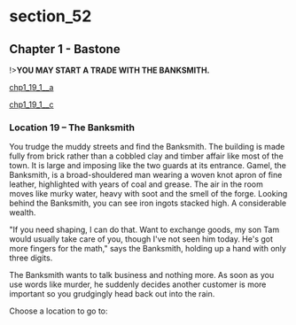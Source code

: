 
# section_52

## Chapter 1 - Bastone

!>**YOU MAY START A TRADE WITH THE BANKSMITH.**

[chp1_19_1__a](../../decomp/app/src/main/res/raw/chp1_19_1__a.mp3 ':include :type=audio')

[chp1_19_1__c](../../decomp/app/src/main/res/raw/chp1_19_1__c.mp3 ':include :type=audio')

### Location 19 – The Banksmith

You trudge the muddy streets and find the Banksmith. The building is made fully from brick rather than a cobbled clay and timber affair like most of the town. It is large and imposing like the two guards at its entrance. Gamel, the Banksmith, is a broad-shouldered man wearing a woven knot apron of fine leather, highlighted with years of coal and grease. The air in the room moves like murky water, heavy with soot and the smell of the forge. Looking behind the Banksmith, you can see iron ingots stacked high. A considerable wealth.

"If you need shaping, I can do that. Want to exchange goods, my son Tam would usually take care of you, though I've not seen him today. He's got more fingers for the math," says the Banksmith, holding up a hand with only three digits.

The Banksmith wants to talk business and nothing more. As soon as you use words like murder, he suddenly decides another customer is more important so you grudgingly head back out into the rain.


Choose a location to go to:


